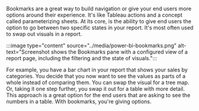 Bookmarks are a great way to build navigation or give your end users more options around their experience. It's like Tableau actions and a concept called parameterizing sheets. At its core, is the ability to give end users the option to go between two specific states in your report. It's most often used to swap out visuals in a report.

:::image type="content" source="../media/power-bi-bookmarks.png" alt-text="Screenshot shows the Bookmarks pane with a configured view of a report page, including the filtering and the state of visuals.":::

For example, you have a bar chart in your report that shows your sales by categories. You decide that you now want to see the values as parts of a whole instead of comparing them. You can swap the visual for a tree map. Or, taking it one step further, you swap it out for a table with more detail. This approach is a great option for the end users that are asking to see the numbers in a table. With bookmarks, you're giving options.
